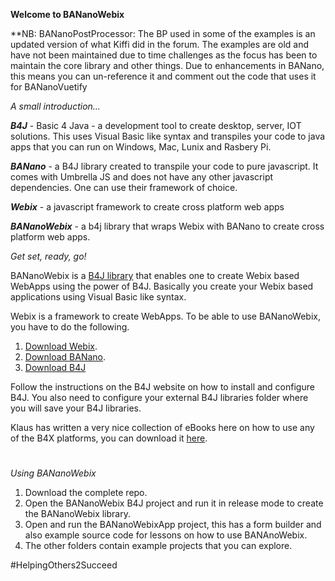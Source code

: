 **Welcome to BANanoWebix**

**NB: BANanoPostProcessor: The BP used in some of the examples is an updated version of what Kiffi did in the forum. The examples are old and have not been maintained due to time challenges as the focus has been to maintain the core library and other things. Due to enhancements in BANano, this means you can un-reference it and comment out the code that uses it for BANanoVuetify

*A small introduction...* 

***B4J*** - Basic 4 Java - a development tool to create desktop, server, IOT solutions. This uses Visual Basic like syntax and transpiles your code to java apps that you can run on Windows, Mac, Lunix and Rasbery Pi.

***BANano*** - a B4J library created to transpile your code to pure javascript. It comes with Umbrella JS and does not have any other javascript dependencies. One can use their framework of choice.

***Webix*** - a javascript framework to create cross platform web apps

***BANanoWebix*** - a b4j library that wraps Webix with BANano to create cross platform web apps.


*Get set, ready, go!*

BANanoWebix is a [B4J library](https://www.idevaffiliate.com/33168/74.html) that enables one to create Webix based WebApps using the power of B4J. Basically you create your Webix based applications using Visual Basic like syntax.

Webix is a framework to create WebApps. To be able to use BANanoWebix, you have to do the following.
1. [Download Webix](https://webix.com/get-webix-gpl/).
2. [Download BANano](https://www.b4x.com/android/forum/threads/banano-website-app-wpa-library-with-abstract-designer-support.99740/#content). 
3. [Download B4J](https://www.idevaffiliate.com/33168/74.html)

Follow  the instructions on the B4J website on how to install and configure B4J. You also need to configure your external B4J libraries folder where you will save your B4J libraries.

Klaus has written a very nice collection of eBooks here on how to use any of the B4X platforms, you can download it [here](https://www.b4x.com/android/forum/threads/b4x-documentation-booklets.88985/#content).

# 
*Using BANanoWebix*

1. Download the complete repo.
2. Open the BANanoWebix B4J project and run it in release mode to create the BANanoWebix library.
3. Open and run the BANanoWebixApp project, this has a form builder and also example source code for lessons on how to use BANAnoWebix.
4. The other folders contain example projects that you can explore.

#HelpingOthers2Succeed
